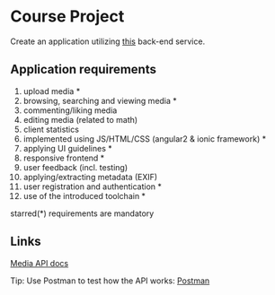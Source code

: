 # Course Project

Create an application utilizing [this](http://media.mw.metropolia.fi/wbma/docs/) back-end service.

## Application requirements

1. upload media *
2. browsing, searching and viewing media *
3. commenting/liking media
4. editing media (related to math)
5. client statistics
6. implemented using JS/HTML/CSS (angular2 & ionic framework) *
7. applying UI guidelines *
8. responsive frontend *
9. user feedback (incl. testing)
10. applying/extracting metadata (EXIF)
11. user registration and authentication *
12. use of the introduced toolchain *

starred(*) requirements are mandatory

## Links

[Media API docs](http://media.mw.metropolia.fi/wbma/docs/)

Tip: Use Postman to test how the API works: [Postman](https://www.getpostman.com/)
